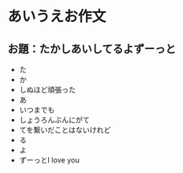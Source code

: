 # あいうえお作文
## お題：たかしあいしてるよずーっと
- た
- か
- しぬほど頑張った
- あ
- いつまでも
- しょうろんぶんにがて
- てを繋いだことはないけれど
- る
- よ
- ずーっとI love you
